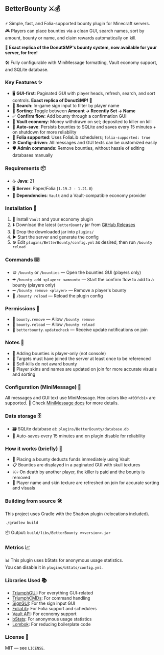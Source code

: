 ## BetterBounty ⚔️💰

⚡ Simple, fast, and Folia-supported bounty plugin for Minecraft servers.\
🎮 Players can place bounties via a clean GUI, search names, sort by amount, bounty or name, and claim rewards
automatically on kill.

**🍩 Exact replica of the DonutSMP's bounty system, now available for your server, for free!**

🛠️ Fully configurable with MiniMessage formatting, Vault economy support, and SQLite database.

### Key Features ✨

- 🖥️ **GUI-first**: Paginated GUI with player heads, refresh, search, and sort controls. **Exact replica of DonutSMP!**
  🍩
- 🔎 **Search**: In-game sign input to filter by player name
- 🔀 **Sorting**: Toggle between **Amount → Recently Set → Name**
- ✅ **Confirm flow**: Add bounty through a confirmation GUI
- 🏦 **Vault economy**: Money withdrawn on set; deposited to killer on kill
- 💾 **Auto-save**: Persists bounties to SQLite and saves every 15 minutes + on shutdown for more reliability
- 🍃 **Folia supported**: Uses FoliaLib schedulers; `folia-supported: true`
- ⚙️ **Config-driven**: All messages and GUI texts can be customized easily
- 🛡️ **Admin commands**: Remove bounties, without hassle of editing databases manually

### Requirements 📦

- ☕ **Java**: 21
- 🖥️ **Server**: Paper/Folia (`1.19.2 - 1.21.8`)
- 🔌 **Dependencies**: `Vault` and a Vault-compatible economy provider

### Installation 🚀

1. 🔌 Install `Vault` and your economy plugin
2. ⬇️ Download the latest `BetterBounty` jar
   from [GitHub Releases](https://github.com/VireonStudios/BetterBounty/releases/latest)
3. 📁 Drop the downloaded jar into `plugins/`
4. ▶️ Start the server and generate the config
5. ⚙️ Edit `plugins/BetterBounty/config.yml` as desired, then run `/bounty reload`

### Commands ⌨️

- 🪙 `/bounty` or `/bounties` — Open the bounties GUI (players only)
- ➕ `/bounty add <player> <amount>` — Start the confirm flow to add to a bounty (players only)
- ➖ `/bounty remove <player>` — Remove a player's bounty
- 🔄 `/bounty reload` — Reload the plugin config

### Permissions 🔐

- 🔑 `bounty.remove` — Allow `/bounty remove`
- 🔑 `bounty.reload` — Allow `/bounty reload`
- 🔑 `betterbounty.updatecheck` — Receive update notifications on join

### Notes 📝

- 👤 Adding bounties is player-only (not console)
- 🧭 Targets must have joined the server at least once to be referenced
- 🚫 Self-kills do not award bounty
- 🎨 Player skins and names are updated on join for more accurate visuals and sorting

### Configuration (MiniMessage) 🎨

All messages and GUI text use MiniMessage. Hex colors like `<#03fcb1>` are supported.
📖 Check [MiniMessage docs](https://docs.advntr.dev/minimessage/format.html) for more details.

### Data storage 🗄️

- 🗃️ SQLite database at: `plugins/BetterBounty/database.db`
- 💾 Auto-saves every 15 minutes and on plugin disable for reliability

### How it works (briefly) 🧠

- 💸 Placing a bounty deducts funds immediately using Vault
- 📋 Bounties are displayed in a paginated GUI with skull textures
- ⚔️💀 On death by another player, the killer is paid and the bounty is removed
- 🔄 Player name and skin texture are refreshed on join for accurate sorting and visuals

### Building from source 🛠️

This project uses Gradle with the Shadow plugin (relocations included).

```bash
./gradlew build
```

📦 Output: `build/libs/BetterBounty v<version>.jar`

### Metrics 📈

📊 This plugin uses bStats for anonymous usage statistics.\
You can disable it in `plugins/bStats/config.yml`.

### Libraries Used 📚

- [TriumphGUI](https://github.com/triumphteam/triumph-gui/): For everything GUI-related
- [TriumphCMDs](https://github.com/triumphteam/triumph-cmds): For command handling
- [SignGUI](https://github.com/Rapha149/SignGUI): For the sign input GUI
- [FoliaLib](https://github.com/TechnicallyCoded/FoliaLib): For Folia support and schedulers
- [Vault API](https://github.com/MilkBowl/VaultAPI): For economy support
- [bStats](https://bstats.org/): For anonymous usage statistics
- [Lombok](https://projectlombok.org/): For reducing boilerplate code

### License 📄

MIT — see `LICENSE`.
